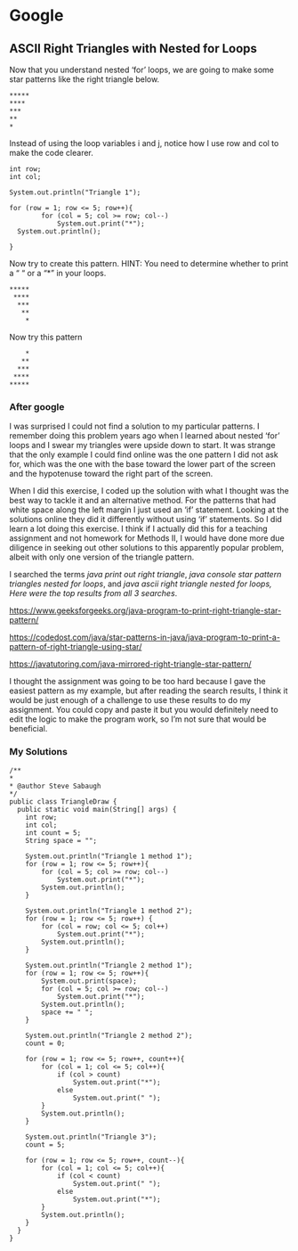 # Google
## ASCII Right Triangles with Nested for Loops

Now that you understand nested ‘for’  loops, we are going to make some star patterns like the right triangle below.

    *****
    ****
    ***
    **
    *

Instead of using the loop variables i and j, notice how I use row and col to make the code clearer.

    int row;
    int col;
    
    System.out.println("Triangle 1");
    
    for (row = 1; row <= 5; row++){
            for (col = 5; col >= row; col--)
                System.out.print("*");
      System.out.println();
            
    }

Now try to create this pattern. HINT: You need to determine whether to print a “ “ or a “*” in your loops.
    
    *****
     ****
      ***
       **
        *
        
Now try this pattern

        *
       ** 
      ***
     ****
    ***** 
### After google

I was surprised I could not find a solution to my particular patterns. I remember doing this problem years ago when I learned about nested ‘for’ loops and I swear my triangles were upside down to start. It was strange that the only example I could find online was the one pattern I did not ask for, which was the one with the base toward the lower part of the screen and the hypotenuse toward the right part of the screen. 

When I did this exercise, I coded up the solution with what I thought was the best way to tackle it and an alternative method. For the patterns that had white space along the left margin I just used an ‘if’ statement. Looking at the solutions online they did it differently without using ‘if’ statements. So I did learn a lot doing this exercise. I think if I actually did this for a teaching assignment and not homework for Methods II, I would have done more due diligence in seeking out other solutions to this apparently popular problem, albeit with only one version of the triangle pattern. 

I searched the terms *java print out right triangle*, *java console star pattern triangles nested for loops*, and *java ascii right triangle nested for loops, Here were the top results from all 3 searches*.

https://www.geeksforgeeks.org/java-program-to-print-right-triangle-star-pattern/

https://codedost.com/java/star-patterns-in-java/java-program-to-print-a-pattern-of-right-triangle-using-star/

https://javatutoring.com/java-mirrored-right-triangle-star-pattern/

I thought the assignment was going to be too hard because I gave the easiest pattern as my example, but after reading the search results, I think it would be just enough of a challenge to use these results to do my assignment.  You could copy and paste it but you would definitely need to edit the logic to make the program work, so I’m not sure that would be beneficial.

### My Solutions
      
    /**
    *
    * @author Steve Sabaugh
    */
    public class TriangleDraw {
      public static void main(String[] args) {
        int row;
        int col;
        int count = 5;
        String space = "";
        
        System.out.println("Triangle 1 method 1");
        for (row = 1; row <= 5; row++){
            for (col = 5; col >= row; col--)
                System.out.print("*");
            System.out.println();
        }
        
        System.out.println("Triangle 1 method 2");
        for (row = 1; row <= 5; row++) {
            for (col = row; col <= 5; col++)
                System.out.print("*");
            System.out.println();
        }
        
        System.out.println("Triangle 2 method 1");
        for (row = 1; row <= 5; row++){
            System.out.print(space);
            for (col = 5; col >= row; col--)
                System.out.print("*");
            System.out.println();
            space += " "; 
        }
        
        System.out.println("Triangle 2 method 2");
        count = 0;

        for (row = 1; row <= 5; row++, count++){   
            for (col = 1; col <= 5; col++){
                if (col > count)
                    System.out.print("*");
                else
                    System.out.print(" "); 
            }
            System.out.println(); 
        }
        
        System.out.println("Triangle 3");
        count = 5;
        
        for (row = 1; row <= 5; row++, count--){   
            for (col = 1; col <= 5; col++){
                if (col < count)
                    System.out.print(" ");
                else
                    System.out.print("*");
            }
            System.out.println(); 
        }
      }
    }


